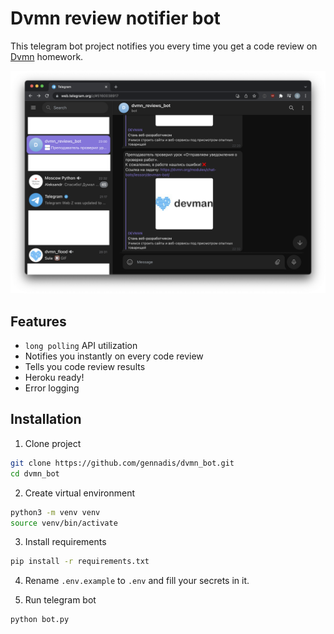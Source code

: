 # Dvmn review notifier bot

This telegram bot project notifies you every time you get a code review on [Dvmn](https://dvmn.org/) homework.

![Screenshot](Screenshot.png)

## Features
- `long polling` API utilization
- Notifies you instantly on every code review
- Tells you code review results
- Heroku ready!
- Error logging

## Installation
1. Clone project
```bash
git clone https://github.com/gennadis/dvmn_bot.git
cd dvmn_bot
```

2. Create virtual environment
```bash
python3 -m venv venv
source venv/bin/activate
```

3. Install requirements
```bash
pip install -r requirements.txt
```

4. Rename `.env.example` to `.env` and fill your secrets in it.  

5. Run telegram bot
```bash
python bot.py
```

